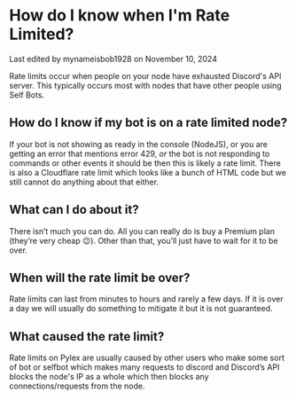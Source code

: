 # How do I know when I'm Rate Limited?
Last edited by mynameisbob1928 on November 10, 2024

Rate limits occur when people on your node have exhausted Discord's API server. This typically occurs most with nodes that have other people using Self Bots.

## How do I know if my bot is on a rate limited node?
If your bot is not showing as ready in the console (NodeJS), or you are getting an error that mentions error 429, *or* the bot is not responding to commands or other events it should be then this is likely a rate limit.
There is also a Cloudflare rate limit which looks like a bunch of HTML code but we still cannot do anything about that either.

## What can I do about it?
There isn’t much you can do. All you can really do is buy a Premium plan (they’re very cheap 😉). Other than that, you’ll just have to wait for it to be over.

## When will the rate limit be over?
Rate limits can last from minutes to hours and rarely a few days. If it is over a day we will usually do something to mitigate it but it is not guaranteed.

## What caused the rate limit?
Rate limits on Pylex are usually caused by other users who make some sort of bot or selfbot which makes many requests to discord and Discord’s API blocks the node's IP as a whole which then blocks any connections/requests from the node. 
